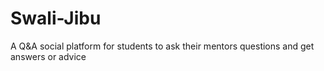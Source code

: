 # Swali-Jibu
A Q&amp;A social platform for students to ask their mentors questions and get answers or advice
